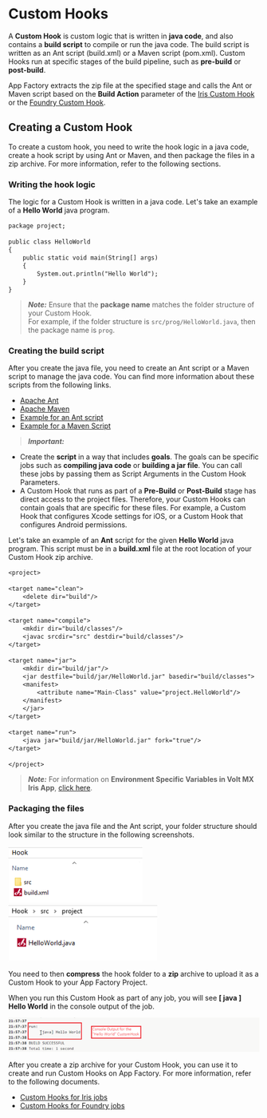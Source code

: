                          

Custom Hooks
============

A **Custom Hook** is custom logic that is written in **java code**, and also contains a **build script** to compile or run the java code. The build script is written as an Ant script (build.xml) or a Maven script (pom.xml). Custom Hooks run at specific stages of the build pipeline, such as **pre-build** or **post-build**.

App Factory extracts the zip file at the specified stage and calls the Ant or Maven script based on the **Build Action** parameter of the [Iris Custom Hook](CustomHooksIris.md#action) or the [Foundry Custom Hook](CustomHooksFoundry.md#action).

Creating a Custom Hook
----------------------

To create a custom hook, you need to write the hook logic in a java code, create a hook script by using Ant or Maven, and then package the files in a zip archive. For more information, refer to the following sections.

### Writing the hook logic

The logic for a Custom Hook is written in a java code. Let's take an example of a **Hello World** java program.

```
package project;

public class HelloWorld
{
	public static void main(String[] args)
	{
		System.out.println("Hello World");
	}
}
```

> **_Note:_** Ensure that the **package name** matches the folder structure of your Custom Hook.  
For example, if the folder structure is `src/prog/HelloWorld.java`, then the package name is `prog`.

### Creating the build script

After you create the java file, you need to create an Ant script or a Maven script to manage the java code. You can find more information about these scripts from the following links.

*   [Apache Ant](https://ant.apache.org/)
*   [Apache Maven](https://maven.apache.org/)
*   [Example for an Ant script](http://ant.apache.org/manual/tutorial-HelloWorldWithAnt.html#four-steps)
*   [Example for a Maven Script](http://maven.apache.org/guides/getting-started/maven-in-five-minutes.html#The_POM)

> **_Important:_**

*   Create the **script** in a way that includes **goals**. The goals can be specific jobs such as **compiling java code** or **building a jar file**. You can call these jobs by passing them as Script Arguments in the Custom Hook Parameters.
*   A Custom Hook that runs as part of a **Pre-Build** or **Post-Build** stage has direct access to the project files. Therefore, your Custom Hooks can contain goals that are specific for these files. For example, a Custom Hook that configures Xcode settings for iOS, or a Custom Hook that configures Android permissions.

Let's take an example of an **Ant** script for the given **Hello World** java program. This script must be in a **build.xml** file at the root location of your Custom Hook zip archive.

```
<project>

<target name="clean">
	<delete dir="build"/>
</target>

<target name="compile">
	<mkdir dir="build/classes"/>
	<javac srcdir="src" destdir="build/classes"/>
</target>

<target name="jar">
	<mkdir dir="build/jar"/>
	<jar destfile="build/jar/HelloWorld.jar" basedir="build/classes">
	<manifest>
		<attribute name="Main-Class" value="project.HelloWorld"/>
	</manifest>
	</jar>
</target>

<target name="run">
	<java jar="build/jar/HelloWorld.jar" fork="true"/>
</target>

</project>
```

> **_Note:_** For information on **Environment Specific Variables in Volt MX Iris App**, [click here](Environment_Variables_in_CustomHooks.md).

### Packaging the files

After you create the java file and the Ant script, your folder structure should look similar to the structure in the following screenshots.

![](Resources/Images/customhooks_roots_269x114.png)   ![](Resources/Images/customhooks_roots2_299x114.png)

You need to then **compress** the hook folder to a **zip** archive to upload it as a Custom Hook to your App Factory Project.

When you run this Custom Hook as part of any job, you will see **\[ java \] Hello World** in the console output of the job.

![](Resources/Images/customhooks_run_646x89.png)

After you create a zip archive for your Custom Hook, you can use it to create and run Custom Hooks on App Factory. For more information, refer to the following documents.

*   [Custom Hooks for Iris jobs](CustomHooksIris.md)
*   [Custom Hooks for Foundry jobs](CustomHooksFoundry.md)
